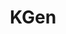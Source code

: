 ---
layout: single
categories: Software
title:  "KGen"
order: 2
excerpt: Tool for consistently calculating and pressure correcting Ks for carbon calculation.
external_url: "https://palaeocarb.github.io/Kgen/"
header:
  teaser: assets/images/sw-kgen-teaser.png
---